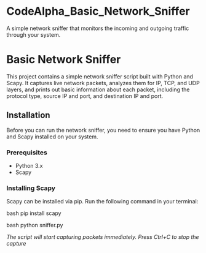# CodeAlpha_Basic_Network_Sniffer
A simple network sniffer that monitors the incoming and outgoing traffic through your system.
# Basic Network Sniffer

This project contains a simple network sniffer script built with Python and Scapy.
 It captures live network packets, analyzes them for IP, TCP, and UDP layers, and prints out basic information about each packet, including the protocol type, source IP and port, and destination IP and port.

## Installation

Before you can run the network sniffer, you need to ensure you have Python and Scapy installed on your system.

### Prerequisites

- Python 3.x
- Scapy

### Installing Scapy

Scapy can be installed via pip. Run the following command in your terminal:

bash
pip install scapy

bash
python sniffer.py

*The script will start capturing packets immediately. Press Ctrl+C to stop the capture*

